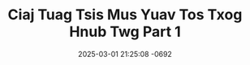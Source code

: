 ---
layout: movie-video-data
date: 2025-03-01 21:25:08 -0692
categories: movie

# Site Attributes
title: "Ciaj Tuag Tsis Mus Yuav Tos Txog Hnub Twg Part 1"
permalink: "/movie/Ciaj_Tuag_Tsis_Mus_Yuav_Tos_Txog_Hnub_Twg_Part_1"

# Movie Attributes
synopsis: ""
producer: "Instant Images Production"
director: ""
writer: ""
video_link: "https://youtu.be/EwvT_-bHIkk?si=6I7iG7OIcoSKp1bn"
genre: "Romance"
year: "2006"
release_type: "DVD"
storage: "Center for Hmong Studies"
thumbnail: "/assets/images/movie_thumbnails/Ciaj Tuag Tsis Mus Yuav Tos Txog Hnub Twg Part 1.jpeg"
publishing_company: "Instant Images Production"

# Sequels + Parts
base_movie: "Ciaj Tuag Tsis Mus Yuav Tos Txog Hnub Twg Part 1"
total_parts: 2
sequel: "Ciaj Tuag Tsis Mus Yuav Tos Txog Hnub Twg Part 2"

# Movie Cast
cast:
- name: "Fav Maiv Hawj"
- name: "Yim Haam"
- name: "Nxawm Lauj"
- name: "Tswj Fwm Hawj"
- name: "Maiv Lauj"
- name: "Eb Lauj"
- name: "Pheej Xyooj"
- name: "Cua Yaj"
- name: "Teem Xyooj"
- name: "Tsaab Haam"
- name: " Yimleej Lis"
- name: "Tshiab Hawj"
- name: "Xab Thoj"
---